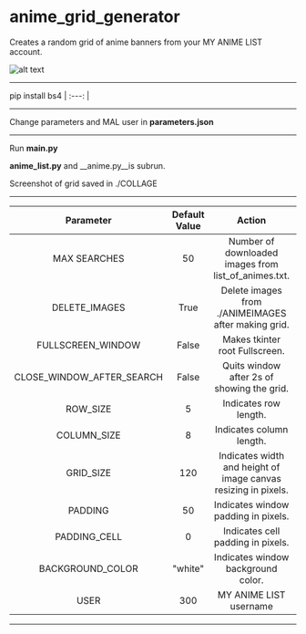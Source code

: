 # anime_grid_generator
Creates a random grid of anime banners from your MY ANIME LIST account.

![alt text](image.png)

----------------------------------------------------------------

pip install bs4
| :---:   | 

----------------------------------------------------------------

Change parameters and MAL user in __parameters.json__

----------------------------------------------------------------

Run __main.py__ 

__anime_list.py__ and __anime.py__is subrun. 

Screenshot of grid saved in ./COLLAGE

----------------------------------------------------------------

Parameter		    						 |  Default Value | Action|Category
| :---:   | :---: | :---: | :---: |
MAX SEARCHES 	|		      							50		|						Number of downloaded images from list_of_animes.txt.|	anime.py
DELETE_IMAGES |									True	|							Delete images from ./ANIMEIMAGES after making grid.|	grid.py
FULLSCREEN_WINDOW  		|					False	|							Makes tkinter root Fullscreen.|	grid.py
CLOSE_WINDOW_AFTER_SEARCH	|			False	|							Quits window after 2s of showing the grid.|	grid.py
ROW_SIZE				|								5			|							Indicates row length.|	grid.py
COLUMN_SIZE 			|							8			|							Indicates column length.|	grid.py
GRID_SIZE 	|					120			|						Indicates width and height of image canvas resizing in pixels.|grid.py	
PADDING								|					50			|							Indicates window padding in pixels.|	grid.py
PADDING_CELL 	|				0			|							Indicates cell padding in pixels.|	grid.py
BACKGROUND_COLOR 					|	 	 "white"	|						Indicates window background color.|	grid.py
USER 					|	 	 300	|						MY ANIME LIST username|	anime_list.py


----------------------------------------------------------------
